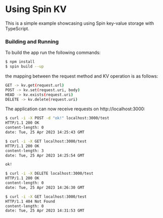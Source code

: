 # Using Spin KV

This is a simple example showcasing using Spin key-value storage with TypeScript.

###  Building and Running

To build the app run the following commands:

```bash
$ npm install
$ spin build --up
```

the mapping between the request method and KV operation is as follows:
```bash
GET -> kv.get(request.url)
POST -> kv.set(request.uri, body)
HEAD -> kv.exists(request.uri)
DELETE -> kv.delete(request.uri)
```

The application can now receive requests on http://localhost:3000:

```bash
$ curl -i -X POST -d "ok!" localhost:3000/test
HTTP/1.1 200 OK
content-length: 0
date: Tue, 25 Apr 2023 14:25:43 GMT

$ curl -i -X GET localhost:3000/test
HTTP/1.1 200 OK
content-length: 3
date: Tue, 25 Apr 2023 14:25:54 GMT

ok!

$ curl -i -X DELETE localhost:3000/test
HTTP/1.1 200 OK
content-length: 0
date: Tue, 25 Apr 2023 14:26:30 GMT

$ curl -i -X GET localhost:3000/test
HTTP/1.1 404 Not Found
content-length: 0
date: Tue, 25 Apr 2023 14:31:53 GMT
```